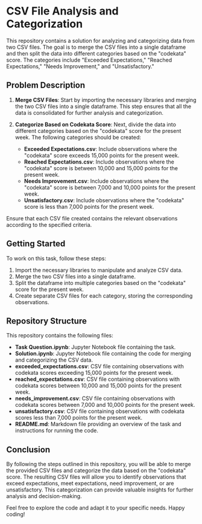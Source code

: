 # CSV File Analysis and Categorization

This repository contains a solution for analyzing and categorizing data from two CSV files. The goal is to merge the CSV files into a single dataframe and then split the data into different categories based on the "codekata" score. The categories include "Exceeded Expectations," "Reached Expectations," "Needs Improvement," and "Unsatisfactory."

## Problem Description

1. **Merge CSV Files**: Start by importing the necessary libraries and merging the two CSV files into a single dataframe. This step ensures that all the data is consolidated for further analysis and categorization.

2. **Categorize Based on Codekata Score**: Next, divide the data into different categories based on the "codekata" score for the present week. The following categories should be created:

   - **Exceeded Expectations.csv**: Include observations where the "codekata" score exceeds 15,000 points for the present week.
   - **Reached Expectations.csv**: Include observations where the "codekata" score is between 10,000 and 15,000 points for the present week.
   - **Needs Improvement.csv**: Include observations where the "codekata" score is between 7,000 and 10,000 points for the present week.
   - **Unsatisfactory.csv**: Include observations where the "codekata" score is less than 7,000 points for the present week.

Ensure that each CSV file created contains the relevant observations according to the specified criteria.

## Getting Started

To work on this task, follow these steps:

1. Import the necessary libraries to manipulate and analyze CSV data.
2. Merge the two CSV files into a single dataframe.
3. Split the dataframe into multiple categories based on the "codekata" score for the present week.
4. Create separate CSV files for each category, storing the corresponding observations.

## Repository Structure

This repository contains the following files:

- **Task Question.ipynb**: Jupyter Notebook file containing the task.
- **Solution.ipynb**: Jupyter Notebook file containing the code for merging and categorizing the CSV data.
- **exceeded_expectations.csv**: CSV file containing observations with codekata scores exceeding 15,000 points for the present week.
- **reached_expectations.csv**: CSV file containing observations with codekata scores between 10,000 and 15,000 points for the present week.
- **needs_improvement.csv**: CSV file containing observations with codekata scores between 7,000 and 10,000 points for the present week.
- **unsatisfactory.csv**: CSV file containing observations with codekata scores less than 7,000 points for the present week.
- **README.md**: Markdown file providing an overview of the task and instructions for running the code.

## Conclusion

By following the steps outlined in this repository, you will be able to merge the provided CSV files and categorize the data based on the "codekata" score. The resulting CSV files will allow you to identify observations that exceed expectations, meet expectations, need improvement, or are unsatisfactory. This categorization can provide valuable insights for further analysis and decision-making.

Feel free to explore the code and adapt it to your specific needs. Happy coding!
